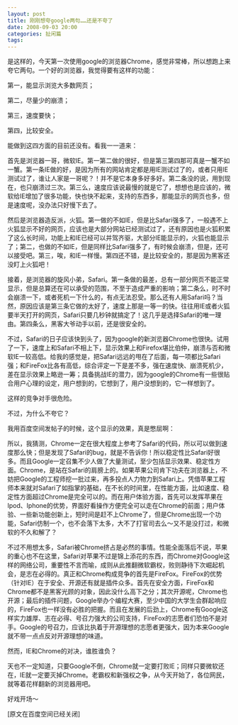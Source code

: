 ```yaml
---
layout: post
title: 刚刚想夸google两句……还是不夸了
date: 2008-09-03 20:00
categories: 扯闲篇
tags: 
---
```



是这样的，今天第一次使用google的浏览器Chrome，感觉非常棒，所以想跑上来夸它两句。一个好的浏览器，我觉得要有这样的功能：

第一，能显示浏览大多数网页；

<!-- more -->



第二，尽量少的崩溃；

第三，速度要快；

第四，比较安全。

能做到这四方面的目前还没有。看我一一道来：

首先是浏览器一哥，微软IE。第一第二做的很好，但是第三第四那可真是一蟹不如一蟹。第一条IE做的好，是因为所有的网站肯定都是用IE测试过了的，或者只用IE测试过了，谁让人家是一哥呢？！并不是它本身多好多好。第二条没的说，用到现在，也只崩溃过三次。第三么，速度应该说最慢的就是它了，想想也是应该的，微软给IE增加了很多功能，快也快不起来，支持的东西多，那能显示的网页也多，但是速度呢，没办法只好慢下去了。

然后是浏览器造反派，火狐。第一做的不如IE，但是比Safari强多了，一般遇不上火狐显示不好的网页，应该也是大部分网站已经测试过了，还有原因也是火狐积累了这么长时间，功能上和IE已经可以并驾齐驱，大部分IE能显示的，火狐也能显示了；第二，也做的不如IE，但是同样比Safari强多了，有时候会崩溃，但是，还可以接受吧。第三，唉，和IE一样慢。第四还不错，是比较安全的，那是因为黑客还没盯上火狐吧！

接着，是浏览器的旋风小弟，Safari。第一条做的最差，总有一部分网页不能正常显示，但是总算还在可以承受的范围，不至于造成严重的影响；第二条么，时不时会崩溃一下，或者死机一下什么的，有点无法忍受。那么还有人用Safari吗？当然，原因应该是第三条它做的太好了，速度上那是一等一的快。往往用IE或者火狐要半天打开的网页，Safari只要几秒钟就搞定了！这几乎是选择Safari的唯一理由。第四条么，黑客大爷动手以前，还是很安全的。

不过，Safari的日子应该快到头了，因为google的新浏览器Chrome也很快。试用了一下，速度上和Safari不相上下，显示效果上和Firefox堪比伯仲，崩溃与否和微软IE一较高低。给我的感觉是，把Safari远远的甩在了后面，每一项都比Safari强；和FireFox比各有高低，综合评定一下是差不多，强在速度快、崩溃死机少，差在显示效果上略逊一筹；具备挑战IE的潜力，因为google的Chrome有一些很贴合用户心理的设定，用户想到的，它想到了，用户没想到的，它一样想到了。

这样的竞争对手很危险。

不过，为什么不夸它？

我用百度空间发帖子的时候，这个显示的效果，真是憋屈啊：

 



 

 

所以，我猜测，Chrome一定在很大程度上参考了Safari的代码，所以可以做到速度那么快；但是发现了Safari的bug，就是不告诉你！所以稳定性比Safari好很多。而且Google一定召集不少人做了大量测试，至少包括显示效果、稳定性方面。Chrome，是站在Safari的肩膀上的。如果苹果公司肯下功夫在浏览器上，不妨把Google的工程师挖一批过来，再多投点人力物力到Safari上。凭借苹果工程师本来就对Safari了如指掌的基础，在不长的时间里，在性能方面，比如速度、稳定性方面超过Chrome是完全可以的。而在用户体验方面，首先可以发挥苹果在Ipod、Iphone的优势，界面好看操作方便完全可以走在Chrome的前面；用户体验、一些新功能创新上，短时间是赶不上Chrome了，但是Chrome出现一个功能，Safari仿制一个，也不会落下太多，大不了打官司去么～又不是没打过，和微软的不久和解了？

不过不用想太多，Safari被Chrome挤占是必然的事情。性能全面落后不说，苹果的重心也不在这里，Safari对苹果不过是锦上添花的东西，而Chrome对Google这样的网络公司，重要性不言而喻，成则从此推翻微软霸权，败则静待下次崛起机会，是志在必得的。真正和Chrome构成竞争的首先是FireFox。FireFox的优势（针对IE）在于安全、开源还有就是插件众多。首先在安全方面，FireFox和Chrome都不是黑客光顾的对象，因此没什么高下之分；其次开源呢，Chrome也开源；最后的插件问题，Google举办个编程大赛，至少中国的大学生会群起响应的，FireFox也一样没有必胜的把握。而且在发展的后劲上，Chrome有Google这样实力雄厚、志在必得、号召力强大的公司支持，FireFox的志愿者们恐怕不是对手。Google的号召力，应该比执着于开源理想的志愿者更强大，因为本来Google就不带一点点反对开源理想的味道。

然而，IE和Chrome的对决，谁胜谁负？

天也不一定知道，只要Google不倒，Chrome就一定要打败IE；同样只要微软还在，IE就一定要灭掉Chrome。老霸权和新强权之争，从今天开始了，各位网民，就等着花样翻新的浏览器用吧。

好戏开场～

 

 

[原文在百度空间已经关闭]

